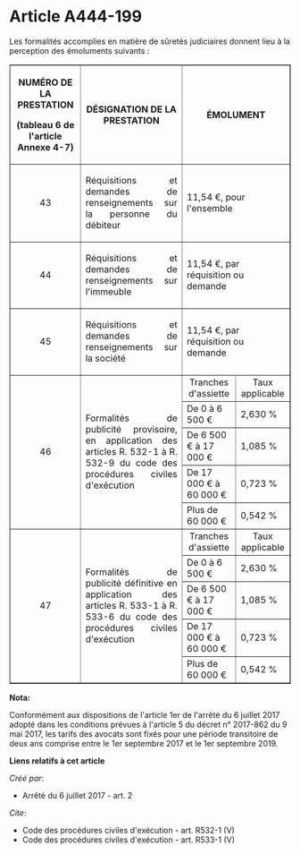 # Article A444-199

Les formalités accomplies en matière de sûretés judiciaires donnent lieu à la perception des émoluments suivants : 

<table border="1">
  <tbody>
    <tr>
      <th>

NUMÉRO DE LA PRESTATION 

(tableau 6 de l'article Annexe 4-7) </th>
      <th>

DÉSIGNATION DE LA PRESTATION </th>
      <th colspan="2">

ÉMOLUMENT </th>
    </tr>
    <tr>
      <td align="center">

43 </td>
      <td align="justify">

Réquisitions et demandes de renseignements sur la personne du débiteur 

</td>
      <td colspan="2" align="left">11,54 €, pour l'ensemble </td>
    </tr>
    <tr>
      <td align="center">44 </td>
      <td align="justify">

Réquisitions et demandes de renseignements sur l'immeuble 

</td>
      <td colspan="2" align="left">11,54 €, par réquisition ou demande </td>
    </tr>
    <tr>
      <td align="center">45 </td>
      <td align="justify">

Réquisitions et demandes de renseignements sur la société 

</td>
      <td colspan="2" align="left">11,54 €, par réquisition ou demande </td>
    </tr>
    <tr>
      <td align="center" rowspan="5">46 </td>
      <td align="justify" rowspan="5">

Formalités de publicité provisoire, en application des articles R. 532-1 à R. 532-9 du code des procédures civiles
d'exécution </td>
      <td align="center">Tranches d'assiette </td>
      <td align="center">Taux applicable </td>
    </tr>
    <tr>
      <td align="left">De 0 à 6 500 € </td>
      <td align="left">2,630 % </td>
    </tr>
    <tr>
      <td align="left">De 6 500 € à 17 000 € </td>
      <td align="left">1,085 % </td>
    </tr>
    <tr>
      <td align="left">De 17 000 € à 60 000 € </td>
      <td align="left">0,723 % </td>
    </tr>
    <tr>
      <td align="left">Plus de 60 000 € </td>
      <td align="left">0,542 % </td>
    </tr>
    <tr>
      <td align="center" rowspan="5">47 </td>
      <td rowspan="5" align="justify">

Formalités de publicité définitive en application des articles R. 533-1 à R. 533-6 du code des procédures civiles d'exécution
</td>
      <td align="center">Tranches d'assiette </td>
      <td align="center">Taux applicable </td>
    </tr>
    <tr>
      <td align="left">De 0 à 6 500 € </td>
      <td align="left">2,630 % </td>
    </tr>
    <tr>
      <td align="left">De 6 500 € à 17 000 € </td>
      <td align="left">1,085 % </td>
    </tr>
    <tr>
      <td align="left">De 17 000 € à 60 000 € </td>
      <td align="left">0,723 % </td>
    </tr>
    <tr>
      <td align="left">Plus de 60 000 € </td>
      <td align="left">0,542 %</td>
    </tr>
  </tbody>
</table>

**Nota:**

Conformément aux dispositions de l'article 1er de l'arrêté du 6 juillet 2017 adopté dans les conditions prévues à l'article 5
du décret n° 2017-862 du 9 mai 2017, les tarifs des avocats sont fixés pour une période transitoire de deux ans comprise
entre le 1er septembre 2017 et le 1er septembre 2019.

**Liens relatifs à cet article**

_Créé par_:

  - Arrêté du 6 juillet 2017 - art. 2

_Cite_:

  - Code des procédures civiles d'exécution - art. R532-1 (V)
  - Code des procédures civiles d'exécution - art. R533-1 (V)
